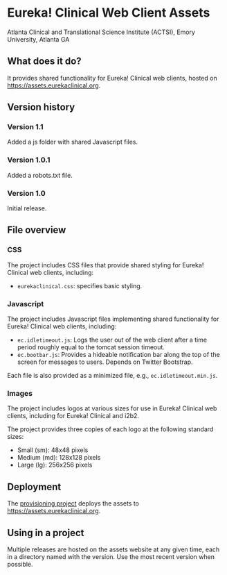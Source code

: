 # Eureka! Clinical Web Client Assets
Atlanta Clinical and Translational Science Institute (ACTSI), Emory University, Atlanta GA

## What does it do?
It provides shared functionality for Eureka! Clinical web clients, hosted on https://assets.eurekaclinical.org.

## Version history
### Version 1.1
Added a js folder with shared Javascript files.

### Version 1.0.1
Added a robots.txt file.

### Version 1.0
Initial release.

## File overview

### CSS
The project includes CSS files that provide shared styling for Eureka! Clinical web clients, including:
* `eurekaclinical.css`: specifies basic styling.

### Javascript
The project includes Javascript files implementing shared functionality for Eureka! Clinical web clients, including:
* `ec.idletimeout.js`: Logs the user out of the web client after a time period roughly equal to the tomcat session timeout.
* `ec.bootbar.js`: Provides a hideable notification bar along the top of the screen for messages to users. Depends on Twitter Bootstrap.

Each file is also provided as a minimized file, e.g., `ec.idletimeout.min.js`.

### Images
The project includes logos at various sizes for use in Eureka! Clinical web clients, including for Eureka! Clinical and i2b2.

The project provides three copies of each logo at the following standard sizes:
* Small (sm): 48x48 pixels
* Medium (md): 128x128 pixels
* Large (lg): 256x256 pixels

## Deployment
The [provisioning project](https://github.com/arpost/provisioning) deploys the assets to https://assets.eurekaclinical.org.

## Using in a project
Multiple releases are hosted on the assets website at any given time, each in a directory named with the version. Use the most recent version when possible.
